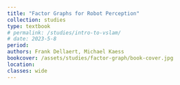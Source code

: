 ```yaml
---
title: "Factor Graphs for Robot Perception"
collection: studies
type: textbook
# permalink: /studies/intro-to-vslam/ 
# date: 2023-5-8
period: 
authors: Frank Dellaert, Michael Kaess
bookcover: /assets/studies/factor-graph/book-cover.jpg
location: 
classes: wide
---
```

